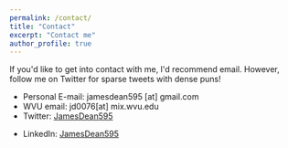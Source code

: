 ```yaml
---
permalink: /contact/
title: "Contact"
excerpt: "Contact me"
author_profile: true
---
```

If you'd like to get into contact with me, I'd recommend email. However, follow me on Twitter for sparse tweets with dense puns!

* Personal E-mail: jamesdean595 [at] gmail.com
* WVU email: jd0076[at] mix.wvu.edu
* Twitter: [JamesDean595](http://twitter.com/JamesDean595)
<!--* Google Scholar: [author:geiger-r-stuart](http://scholar.google.com/citations?user=0AvWi3wAAAAJ&hl=en)-->
* LinkedIn: [JamesDean595](http://www.linkedin.com/in/JamesDean595)
